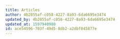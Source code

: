 ```yaml
---
title: Articles
author: 4b2855af-c058-4227-8a93-6da6695e3474
updated_by: 4b2855af-c058-4227-8a93-6da6695e3474
updated_at: 1597940980
id: ace54596-703f-49d5-8db2-a2dbf045877e
---
```

